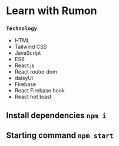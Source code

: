 # Learn with Rumon

### `Technology`

* HTML
* Tailwind CSS
* JavaScript
* ES6
* React.js
* React router dom
* daisyUi
* Firebase
* React Firebase hook
* React hot toast

## Install dependencies `npm i`
## Starting command `npm start`

